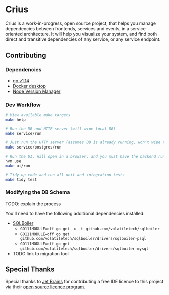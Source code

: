# Crius
Crius is a work-in-progress, open source project, that helps you manage dependencies between frontends, services and events, in a service oriented architecture. It will help you visualize your system, and find both direct and transitive dependencies of any service, or any service endpoint.

## Contributing

### Dependencies

* [go v1.14](https://golang.org/dl/)
* [Docker desktop](https://docs.docker.com/desktop/)
* [Node Version Manager](https://github.com/nvm-sh/nvm)

### Dev Workflow

```bash
# View available make targets
make help

# Run the DB and HTTP server (will wipe local DB)
make service/run

# Just run the HTTP server (assumes DB is already running, won't wipe the DB)
make service/postgres/run

# Run the UI. Will open in a browser, and you must have the backend running already (i.e. `make run`)
nvm use
make ui/run

# Tidy up code and run all unit and integration tests
make tidy test
```

### Modifying the DB Schema

TODO: explain the process

You'll need to have the following additional dependencies installed:

* [SQLBoiler](https://github.com/volatiletech/sqlboiler)
    * `GO111MODULE=off go get -u -t github.com/volatiletech/sqlboiler`
    * `GO111MODULE=off go get github.com/volatiletech/sqlboiler/drivers/sqlboiler-psql`
    * `GO111MODULE=off go get github.com/volatiletech/sqlboiler/drivers/sqlboiler-mysql`
* TODO link to migration tool

## Special Thanks

Special thanks to [Jet Brains](https://www.jetbrains.com/?from=crius) for contributing a free IDE licence to this project via their [open source licence program](https://www.jetbrains.com/community/opensource/#support?from=crius).
